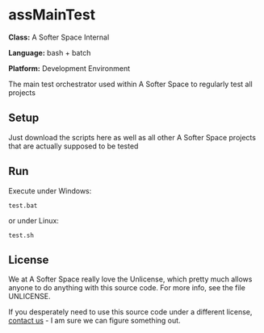 # assMainTest

**Class:** A Softer Space Internal

**Language:** bash + batch

**Platform:** Development Environment

The main test orchestrator used within A Softer Space to regularly test all projects

## Setup

Just download the scripts here as well as all other A Softer Space projects that are actually supposed to be tested

## Run

Execute under Windows:

```
test.bat
```

or under Linux:

```
test.sh
```

## License

We at A Softer Space really love the Unlicense, which pretty much allows anyone to do anything with this source code.
For more info, see the file UNLICENSE.

If you desperately need to use this source code under a different license, [contact us](mailto:moya@asofterspace.com) - I am sure we can figure something out.
